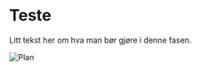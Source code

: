 # Teste

<div className="row">
    <div className="column">
        <p>
            Litt tekst her om hva man bør gjøre i denne fasen.
        </p>
    </div>
    <div className="column">
        <img alt="Plan" src="/img/devops_test.svg"/>
    </div>
</div>
